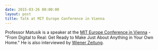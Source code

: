 ```yaml
---
date: 2015-03-26 00:00:00
layout: post
title: Talk at MIT Europe Conference in Vienna
---
```


Professor Matusik is a speaker at the [MIT Europe Conference in Vienna](http://ilp.mit.edu/2015/vienna) - "From Digital to Real: Get Ready to Make Just About Anything in Your Own Home." He is also interviewed by [Wiener Zeitung](http://www.wienerzeitung.at/themen_channel/wissen/technologie/742571_Grenzen-beim-so-weit-wie-moeglich-ausdehnen.html).